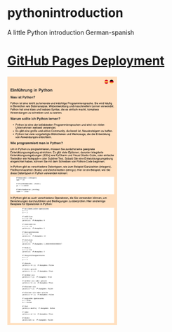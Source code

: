 # pythonintroduction
A little Python introduction German-spanish

# [GitHub Pages Deployment](https://mariariosnavarro.github.io/surveyform-freecodeacademy/)

<div><img src="readme.png" width="250px"></div>
